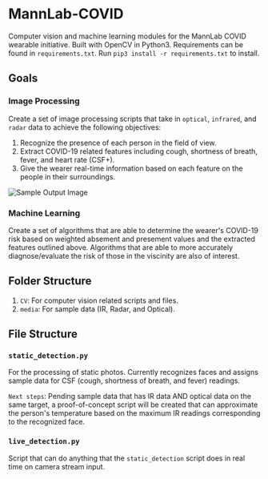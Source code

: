 # MannLab-COVID

Computer vision and machine learning modules for the MannLab COVID wearable initiative. Built with OpenCV in Python3.
Requirements can be found in `requirements.txt`. Run `pip3 install -r requirements.txt` to install.

## Goals

### Image Processing

Create a set of image processing scripts that take in `optical`, `infrared`, and `radar` data to achieve the following objectives:

1. Recognize the presence of each person in the field of view.
2. Extract COVID-19 related features including cough, shortness of breath, fever, and heart rate (CSF+).
3. Give the wearer real-time information based on each feature on the people in their surroundings.

![Sample Output Image](https://i.imgur.com/kHHB6NP.jpg)

### Machine Learning

Create a set of algorithms that are able to determine the wearer's COVID-19 risk based on weighted absement and presement values and the extracted features outlined above. Algorithms that are able to more accurately diagnose/evaluate the risk of those in the viscinity are also of interest.

## Folder Structure

1. `CV`: For computer vision related scripts and files.
2. `media`: For sample data (IR, Radar, and Optical).

## File Structure

### `static_detection.py`

For the processing of static photos. Currently recognizes faces and assigns sample data for CSF (cough, shortness of breath, and fever) readings. 

`Next steps`: Pending sample data that has IR data AND optical data on the same target, a proof-of-concept script will be created that can approximate the person's temperature based on the maximum IR readings corresponding to the recognized face.

### `live_detection.py`

Script that can do anything that the `static_detection` script does in real time on camera stream input.
